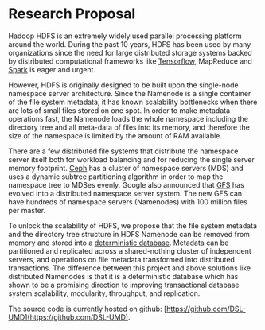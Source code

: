# Research Proposal

Hadoop HDFS is an extremely widely used parallel processing platform around the world. During the past 10 years, HDFS has been used by many organizations since the need for large distributed storage systems backed by distributed computational frameworks like [Tensorflow](https://tensorflow.org), MapReduce and [Spark](https://spark.apache.org) is eager and urgent. 

However, HDFS is originally designed to be built upon the single-node namespace server architecture. Since the Namenode is a single container of the file system metadata, it has known scalability bottlenecks when there are lots of small files stored on one spot. In order to make
metadata operations fast, the Namenode loads the whole namespace including the directory tree and all meta-data of files into its memory, and therefore the size of the namespace is limited by the amount of
RAM available.

There are a few distributed file systems that distribute the namespace server itself both for workload balancing and for reducing the single server memory footprint. [Ceph](https://ceph.com/) has a cluster of namespace servers (MDS) and uses a dynamic subtree partitioning algorithm in order to map the namespace tree to MDSes evenly. Google also announced that [GFS](https://queue.acm.org/detail.cfm?id=1594206) has evolved into a distributed namespace server system. The new GFS can have hundreds of namespace servers (Namenodes) with 100 million files per master.

To unlock the scalability of HDFS, we propose that the file system metadata and the directory tree structure in HDFS Namenode can be removed from memory and stored into a [deterministic database](http://www.cs.umd.edu/~abadi/papers/abadi-cacm2018.pdf). Metadata can be partitioned and replicated across a shared-nothing cluster of independent servers, and operations on file metadata transformed into distributed transactions. The difference between this project and above solutions like distributed Namenodes is that it is a deterministic database which has
shown to be a promising direction to improving transactional database system scalability, modularity,
throughput, and replication.

The source code is currently hosted on github: [https://github.com/DSL-UMD](https://github.com/DSL-UMD).
